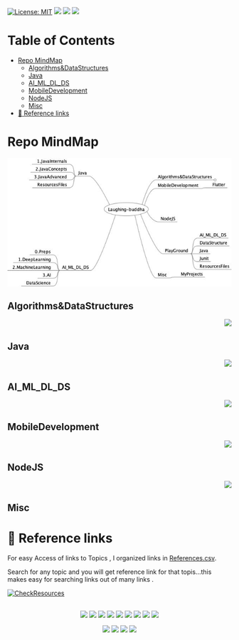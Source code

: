 
[![License: MIT](https://img.shields.io/badge/License-MIT-yellow.svg)](https://opensource.org/licenses/MIT)
<a href="https://www.linkedin.com/in/charankumarp" alt=""><img src="https://img.shields.io/badge/-blue?logo=linkedin"/></a>
<a href="https://www.facebook.com/charanraj11" alt=""><img src="https://img.shields.io/badge/-lightblue?logo=facebook"/></a>
<a href="https://twitter.com/intent/tweet?text=Found%20this%20Very%20interesting%20for%20learning%20Most%20of%20the%20demanding%20technologies%20explained%20in%20simple%20way:&url=https%3A%2F%2Fgithub.com%2Fcharankumarpalla%2Flaughing-buddha" alt=""><img src="https://img.shields.io/twitter/url?style=social&url=https://github.com/charankumarpalla/laughing-buddha"/></a> 

Table of Contents
=================

   * [Repo MindMap](#repo-mindmap)
      * [Algorithms&amp;DataStructures](#algorithmsdatastructures)
      * [Java](#java)
      * [AI_ML_DL_DS](#ai_ml_dl_ds)
      * [MobileDevelopment](#mobiledevelopment)
      * [NodeJS](#nodejs)
      * [Misc](#misc)
   * [<g-emoji class="g-emoji" alias="link" fallback-src="https://github.githubassets.com/images/icons/emoji/unicode/1f517.png">🔗</g-emoji>  Reference links](#link--reference-links)



# Repo MindMap

  <p align="center"> 
    <img src="PlayGround/ResourcesFiles/Laughing-buddha.jpeg" alt="CheckResources">
 </p>


## Algorithms&DataStructures


<div align="right">
<a href="Algorithms&DataStructures/Readme.md" alt=""><img src="https://img.shields.io/badge/ReadMore-...-green?style=for-the-badge&logo=markdown"/></a>
</div>



## Java 

<div align="right">

<a href="Java/README.md" alt=""><img src="https://img.shields.io/badge/ReadMore-...-green?style=for-the-badge&logo=markdown"/></a>


</div>

## AI_ML_DL_DS

<div align="right">
<a href="AI_ML_DL_DS/README.md" alt=""><img src="https://img.shields.io/badge/ReadMore-...-green?style=for-the-badge&logo=markdown"/></a>

</div>

## MobileDevelopment

<div align="right">

<a href="MobileDevelopment/Flutter/ReadMe.md" alt=""><img src="https://img.shields.io/badge/ReadMore-...-green?style=for-the-badge&logo=markdown"/></a>

</div>

## NodeJS



<div align="right">

<a href="NodeJS/README.md" alt=""><img src="https://img.shields.io/badge/ReadMore-...-green?style=for-the-badge&logo=markdown"/></a>

</div>


## Misc

<div align="right">

</div>







# :link:  Reference links

For easy Access of links to Topics , I organized links in [References.csv](References.csv).

Search for any topic and you will get reference link for that topis...this makes easy for searching links out of many links .



  <a href="References.csv" align="center"> 
    <img  src="PlayGround/ResourcesFiles/Java/Pictures/CheckResources.gif" alt="CheckResources">
 </a>


<br>
<br>

</p>
<p align="center">
<a alt="Repo Size"><img src="https://img.shields.io/github/repo-size/charankumarpalla/laughing-buddha?color=Green&label=Repo%20Size&logo=Charan"/></a>
<a alt="Code Size"><img src="https://img.shields.io/github/languages/code-size/charankumarpalla/laughing-buddha?color=Green&label=Code%20Size&logo=Charan"/></a>
<a alt="Open Issues"><img src="https://img.shields.io/github/issues-raw/charankumarpalla/laughing-buddha?color=Green&logo=Charan"/></a>
<a alt="Closed Issues"><img src="https://img.shields.io/github/issues-closed-raw/charankumarpalla/laughing-buddha?color=Green&logo=Charan"/></a>
<a alt="Pull Request Open"><img src="https://img.shields.io/github/issues-pr-raw/charankumarpalla/laughing-buddha?color=Green&logo=Charan"/></a>
<a alt="Closed PR"><img src="https://img.shields.io/github/issues-pr-closed-raw/charankumarpalla/laughing-buddha?color=Green&logo=Charan"/></a>
<a alt="Commits"><img src="https://img.shields.io/github/commit-activity/y/charankumarpalla/laughing-buddha?color=green&label=Commits"/></a>
<a alt="Last Commit "><img src="https://img.shields.io/github/last-commit/charankumarpalla/laughing-buddha/development?color=green"/></a>
<a alt=""><img src="https://img.shields.io/github/languages/top/charankumarpalla/laughing-buddha?color=green"/></a> 
<!-- <a alt=""><img src=""/></a>  -->

</p>


</p>
<p align="center">
<a href="https://www.linkedin.com/in/charankumarp" alt=""><img src="https://img.shields.io/badge/-blue?logo=linkedin"/></a>
<a href="https://www.facebook.com/charanraj11" alt=""><img src="https://img.shields.io/badge/-lightblue?logo=facebook"/></a>
<a alt=""><img src="https://img.shields.io/github/languages/count/charankumarpalla/laughing-buddha?color=green"/></a> 
<a href="https://twitter.com/intent/follow?screen_name=CharanKumaPalla" alt=""><img src="https://img.shields.io/twitter/follow/CharanKumaPalla?label=Follow&style=social"/></a> 



</p>









<!-- ![](https://img.shields.io/twitter/follow/CharanKumaPalla?label=Charan&style=social)  -->


<!-- ![](https://img.shields.io/github/languages/count/charankumarpalla/laughing-buddha?color=green) -->




<!-- ![](https://img.shields.io/github/languages/top/charankumarpalla/laughing-buddha?color=green) -->
<!-- [![](http://hits.dwyl.io/charankumarpalla/laughing-buddha.svg)](http://hits.dwyl.io/charankumarpalla/laughing-buddha) -->
<!-- ![](https://img.shields.io/gitter/room/charankumarpalla/laughing-buddha?color=green) -->

<!-- ![](https://img.shields.io/github/repo-size/charankumarpalla/laughing-buddha?color=Green&label=Repo%20Size&logo=Charan) -->

<!-- ![Code Size](https://img.shields.io/github/languages/code-size/charankumarpalla/laughing-buddha?color=Green&label=Code%20Size&logo=Charan) -->

<!-- ![](https://img.shields.io/github/issues-raw/charankumarpalla/laughing-buddha?color=Green&logo=Charan) -->

<!-- ![](https://img.shields.io/github/issues-closed-raw/charankumarpalla/laughing-buddha?color=Green&logo=Charan) -->

<!-- ![](https://img.shields.io/github/issues-pr-raw/charankumarpalla/laughing-buddha?color=Green&logo=Charan) -->


<!-- ![](https://img.shields.io/github/issues-pr-closed-raw/charankumarpalla/laughing-buddha?color=Green&logo=Charan) -->


<!-- ![github downloads](https://img.shields.io/github/downloads/charankumarpalla/laughing-buddha/total?color=Green&label=Code%20Size&logo=Charan) -->

<!-- ![](https://img.shields.io/charankumarpalla/laughing-buddha?color=Green&logo=Charan) -->


<!-- ![](https://img.shields.io/github/commit-activity/y/charankumarpalla/laughing-buddha?color=green) -->


<!-- ![](https://img.shields.io/github/last-commit/charankumarpalla/laughing-buddha/development?label=Commit%20To%20Developemnt&color=green) -->


<!-- [![](https://img.shields.io/badge/-blue?logo=linkedin)](https://www.linkedin.com/in/charankumarp)

[![](https://img.shields.io/badge/-lightblue?logo=facebook)](https://www.facebook.com/charanraj11) -->



<!-- [![HitCount](http://hits.dwyl.com/dwyl/start-here.svg)](http://hits.dwyl.com/dwyl/start-here)

[![HitCount](http://hits.dwyl.com/dwyl/repo-badges.svg)](http://hits.dwyl.com/dwyl/repo-badges) -->

<!-- 🏁 -->
<!-- 📃 -->
